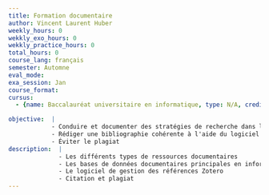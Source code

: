 ```yaml
---
title: Formation documentaire
author: Vincent Laurent Huber
weekly_hours: 0
wekkly_exo_hours: 0
wekkly_practice_hours: 0
total_hours: 0
course_lang: français
semester: Automne
eval_mode: 
exa_session: Jan
course_format: 
cursus:
  - {name: Baccalauréat universitaire en informatique, type: N/A, credits: 0}

objective:  |
            - Conduire et documenter des stratégies de recherche dans les bases de données documentaires principales en informatique
            - Rédiger une bibliographie cohérente à l'aide du logiciel Zotero
            - Éviter le plagiat
description:  |
              - Les différents types de ressources documentaires
              - Les bases de données documentaires principales en informatique (IEEE Xplore, DBLP')
              - Le logiciel de gestion des références Zotero
              - Citation et plagiat
---
```

